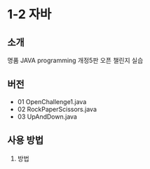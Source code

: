 # 1-2 자바

## 소개
명품 JAVA programming 개정5판 오픈 챌린지 실습

## 버전
- 01 OpenChallenge1.java
- 02 RockPaperScissors.java
- 03 UpAndDown.java

## 사용 방법
1. 방법

